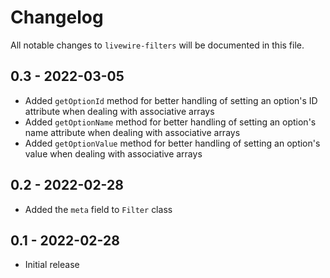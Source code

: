 # Changelog

All notable changes to `livewire-filters` will be documented in this file.

## 0.3 - 2022-03-05

- Added `getOptionId` method for better handling of setting an option's ID attribute when dealing with associative arrays
- Added `getOptionName` method for better handling of setting an option's name attribute when dealing with associative arrays
- Added `getOptionValue` method for better handling of setting an option's value when dealing with associative arrays

## 0.2 - 2022-02-28

- Added the `meta` field to `Filter` class

## 0.1 - 2022-02-28

- Initial release
